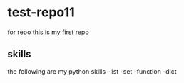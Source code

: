 # test-repo11
 for repo
this is my first repo

## skills
the following are my python skills
-list
-set
-function 
-dict